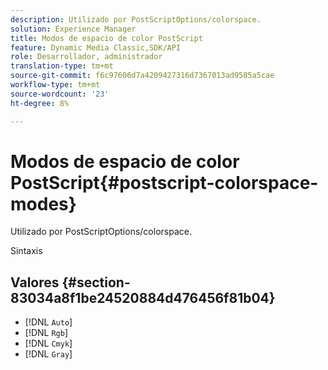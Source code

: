 ```yaml
---
description: Utilizado por PostScriptOptions/colorspace.
solution: Experience Manager
title: Modos de espacio de color PostScript
feature: Dynamic Media Classic,SDK/API
role: Desarrollador, administrador
translation-type: tm+mt
source-git-commit: f6c97606d7a4209427316d7367013ad9585a5cae
workflow-type: tm+mt
source-wordcount: '23'
ht-degree: 8%

---
```



# Modos de espacio de color PostScript{#postscript-colorspace-modes}

Utilizado por PostScriptOptions/colorspace.

Sintaxis

## Valores {#section-83034a8f1be24520884d476456f81b04}

* [!DNL `Auto`]
* [!DNL `Rgb`]
* [!DNL `Cmyk`]
* [!DNL `Gray`]

